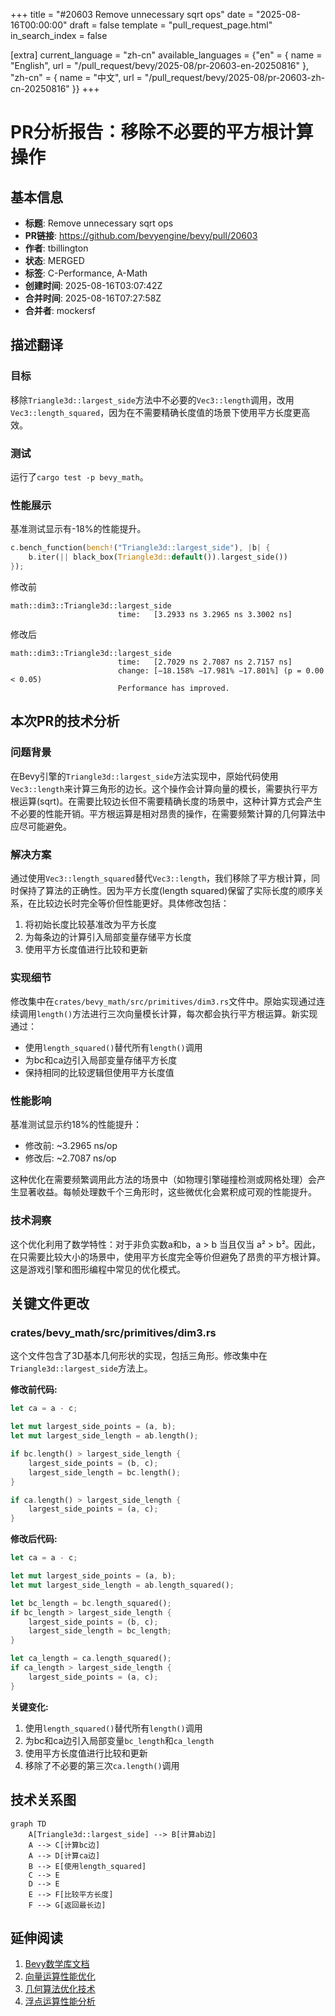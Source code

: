 +++
title = "#20603 Remove unnecessary sqrt ops"
date = "2025-08-16T00:00:00"
draft = false
template = "pull_request_page.html"
in_search_index = false

[extra]
current_language = "zh-cn"
available_languages = {"en" = { name = "English", url = "/pull_request/bevy/2025-08/pr-20603-en-20250816" }, "zh-cn" = { name = "中文", url = "/pull_request/bevy/2025-08/pr-20603-zh-cn-20250816" }}
+++

# PR分析报告：移除不必要的平方根计算操作

## 基本信息
- **标题**: Remove unnecessary sqrt ops
- **PR链接**: https://github.com/bevyengine/bevy/pull/20603
- **作者**: tbillington
- **状态**: MERGED
- **标签**: C-Performance, A-Math
- **创建时间**: 2025-08-16T03:07:42Z
- **合并时间**: 2025-08-16T07:27:58Z
- **合并者**: mockersf

## 描述翻译
### 目标

移除`Triangle3d::largest_side`方法中不必要的`Vec3::length`调用，改用`Vec3::length_squared`，因为在不需要精确长度值的场景下使用平方长度更高效。

### 测试

运行了`cargo test -p bevy_math`。

### 性能展示

基准测试显示有-18%的性能提升。

```rust
c.bench_function(bench!("Triangle3d::largest_side"), |b| {
    b.iter(|| black_box(Triangle3d::default()).largest_side())
});
```
修改前
```
math::dim3::Triangle3d::largest_side
                        time:   [3.2933 ns 3.2965 ns 3.3002 ns]
```
修改后
```
math::dim3::Triangle3d::largest_side
                        time:   [2.7029 ns 2.7087 ns 2.7157 ns]
                        change: [−18.158% −17.981% −17.801%] (p = 0.00 < 0.05)
                        Performance has improved.
```

## 本次PR的技术分析

### 问题背景
在Bevy引擎的`Triangle3d::largest_side`方法实现中，原始代码使用`Vec3::length`来计算三角形的边长。这个操作会计算向量的模长，需要执行平方根运算(sqrt)。在需要比较边长但不需要精确长度的场景中，这种计算方式会产生不必要的性能开销。平方根运算是相对昂贵的操作，在需要频繁计算的几何算法中应尽可能避免。

### 解决方案
通过使用`Vec3::length_squared`替代`Vec3::length`，我们移除了平方根计算，同时保持了算法的正确性。因为平方长度(length squared)保留了实际长度的顺序关系，在比较边长时完全等价但性能更好。具体修改包括：
1. 将初始长度比较基准改为平方长度
2. 为每条边的计算引入局部变量存储平方长度
3. 使用平方长度值进行比较和更新

### 实现细节
修改集中在`crates/bevy_math/src/primitives/dim3.rs`文件中。原始实现通过连续调用`length()`方法进行三次向量模长计算，每次都会执行平方根运算。新实现通过：
- 使用`length_squared()`替代所有`length()`调用
- 为bc和ca边引入局部变量存储平方长度
- 保持相同的比较逻辑但使用平方长度值

### 性能影响
基准测试显示约18%的性能提升：
- 修改前: ~3.2965 ns/op
- 修改后: ~2.7087 ns/op

这种优化在需要频繁调用此方法的场景中（如物理引擎碰撞检测或网格处理）会产生显著收益。每帧处理数千个三角形时，这些微优化会累积成可观的性能提升。

### 技术洞察
这个优化利用了数学特性：对于非负实数a和b，a > b 当且仅当 a² > b²。因此，在只需要比较大小的场景中，使用平方长度完全等价但避免了昂贵的平方根计算。这是游戏引擎和图形编程中常见的优化模式。

## 关键文件更改

### crates/bevy_math/src/primitives/dim3.rs
这个文件包含了3D基本几何形状的实现，包括三角形。修改集中在`Triangle3d::largest_side`方法上。

**修改前代码:**
```rust
let ca = a - c;

let mut largest_side_points = (a, b);
let mut largest_side_length = ab.length();

if bc.length() > largest_side_length {
    largest_side_points = (b, c);
    largest_side_length = bc.length();
}

if ca.length() > largest_side_length {
    largest_side_points = (a, c);
}
```

**修改后代码:**
```rust
let ca = a - c;

let mut largest_side_points = (a, b);
let mut largest_side_length = ab.length_squared();

let bc_length = bc.length_squared();
if bc_length > largest_side_length {
    largest_side_points = (b, c);
    largest_side_length = bc_length;
}

let ca_length = ca.length_squared();
if ca_length > largest_side_length {
    largest_side_points = (a, c);
}
```

**关键变化:**
1. 使用`length_squared()`替代所有`length()`调用
2. 为bc和ca边引入局部变量`bc_length`和`ca_length`
3. 使用平方长度值进行比较和更新
4. 移除了不必要的第三次`ca.length()`调用

## 技术关系图

```mermaid
graph TD
    A[Triangle3d::largest_side] --> B[计算ab边]
    A --> C[计算bc边]
    A --> D[计算ca边]
    B --> E[使用length_squared]
    C --> E
    D --> E
    E --> F[比较平方长度]
    F --> G[返回最长边]
```

## 延伸阅读

1. [Bevy数学库文档](https://docs.rs/bevy_math/latest/bevy_math/)
2. [向量运算性能优化](https://developer.nvidia.com/blog/cuda-pro-tip-write-flexible-kernels-grid-stride-loops/)
3. [几何算法优化技术](https://www.sciencedirect.com/science/article/pii/S0097849321001660)
4. [浮点运算性能分析](https://www.agner.org/optimize/optimizing_cpp.pdf)